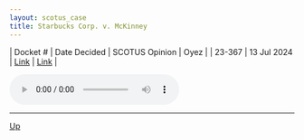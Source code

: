 ```yaml
---
layout: scotus_case
title: Starbucks Corp. v. McKinney
---
```


| Docket # | Date Decided | SCOTUS Opinion | Oyez |
| 23-367 | 13 Jul 2024 | [Link](https://www.supremecourt.gov/opinions/23pdf/602us1r34_e29g.pdf) | [Link](https://www.oyez.org/cases/2023/23-367) |

<audio controls>
   <source src='./resources/23-367.mp3' type='audio/mpeg'>
</audio>

<object data='./resources/23-367.pdf' type='application/pdf'></object>

---

[Up](./README.md)